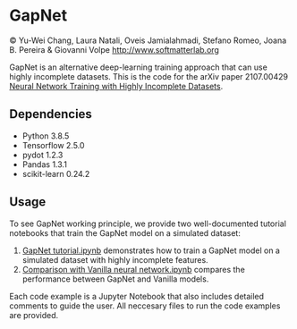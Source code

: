 # GapNet
© Yu-Wei Chang, Laura Natali, Oveis Jamialahmadi, Stefano Romeo, Joana B. Pereira & Giovanni Volpe
http://www.softmatterlab.org

GapNet is an alternative deep-learning training approach that can use highly incomplete datasets. This is the code for the arXiv paper 2107.00429 [Neural Network Training with Highly Incomplete Datasets](https://arxiv.org/abs/2107.00429). 

## Dependencies 
* Python 3.8.5
* Tensorflow 2.5.0
* pydot 1.2.3
* Pandas 1.3.1
* scikit-learn 0.24.2

## Usage
To see GapNet working principle, we provide two well-documented tutorial notebooks that train the GapNet model on a simulated dataset:

1. [GapNet tutorial.ipynb](https://github.com/softmatterlab/GapNet/blob/main/src/GapNet%20tutorial.ipynb) demonstrates how to train a GapNet model on a simulated dataset with highly incomplete features.
2. [Comparison with Vanilla neural network.ipynb](https://github.com/softmatterlab/GapNet/blob/main/src/Comparison%20with%20Vanilla%20neural%20network.ipynb) compares the performance between GapNet and Vanilla models.

Each code example is a Jupyter Notebook that also includes detailed comments to guide the user. All neccesary files to run the code examples are provided. 
